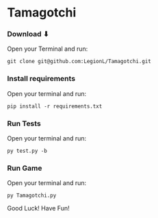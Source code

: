 # Tamagotchi


### Download ⬇

Open your Terminal and run:

`git clone git@github.com:LegionL/Tamagotchi.git`

### Install requirements

Open your terminal and run:

`pip install -r requirements.txt`

### Run Tests

Open your terminal and run:

`py test.py -b`

### Run Game

Open your terminal and run:

`py Tamagotchi.py`

Good Luck! Have Fun!
